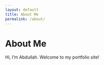 ```yaml
---
layout: default
title: About Me
permalink: /about/
---
```


# About Me

Hi, I’m Abdullah. Welcome to my portfolio site!